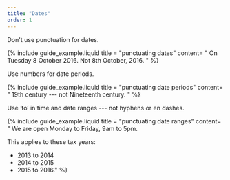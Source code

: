 ```yaml
---
title: "Dates"
order: 1
---
```


Don't use punctuation for dates.

{% include guide_example.liquid
  title = "punctuating dates"
  content= "
On Tuesday 8 October 2016. Not 8th October, 2016.
"
%}

Use numbers for date periods.

{% include guide_example.liquid
  title = "punctuating date periods"
  content= "
19th century --- not Nineteenth century.
"
%}

Use ‘to’ in time and date ranges --- not hyphens or en dashes.

{% include guide_example.liquid
  title = "punctuating date ranges"
  content= "
We are open Monday to Friday, 9am to 5pm.

This applies to these tax years:
- 2013 to 2014
- 2014 to 2015
- 2015 to 2016."
%}
